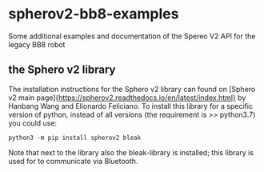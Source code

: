 # spherov2-bb8-examples
Some additional examples and documentation of the Spereo V2 API for the legacy BB8 robot

## the Sphero v2 library

The installation instructions for the Sphero v2 library can found on [Sphero v2 main page]{https://spherov2.readthedocs.io/en/latest/index.html} by Hanbang Wang and Elionardo Feliciano. 
To install this library for a specific version of python, instead of all versions (the requirement is >> python3.7) you could use:

`python3 -m pip install spherov2 bleak`

Note that next to the library also the bleak-library is installed; this library is used for to communicate via Bluetooth.
